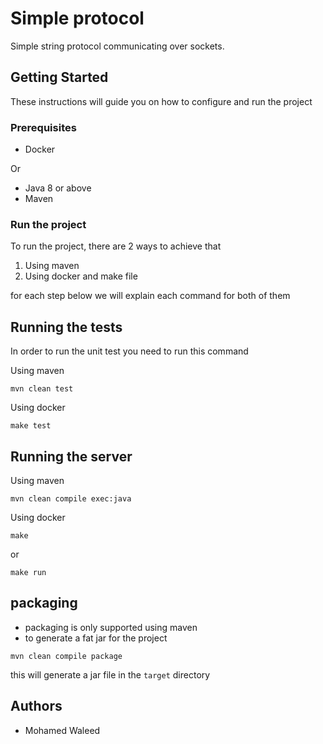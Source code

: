 # Simple protocol
Simple string protocol communicating over sockets.

## Getting Started

These instructions will guide you on how to configure and run the project

### Prerequisites

* Docker

Or

* Java 8 or above
* Maven

### Run the project
To run the project, there are 2 ways to achieve that

1) Using maven
2) Using docker and make file

for each step below we will explain each command for both of them

## Running the tests

In order to run the unit test you need to run this command

Using maven
```
mvn clean test
```
Using docker
```
make test
```

## Running the server

Using maven
```
mvn clean compile exec:java
```
Using docker
```
make
```
or
```
make run
```
## packaging
* packaging is only supported using maven
* to generate a fat jar for the project
```
mvn clean compile package
```
this will generate a jar file in the `target` directory 

## Authors

* Mohamed Waleed
